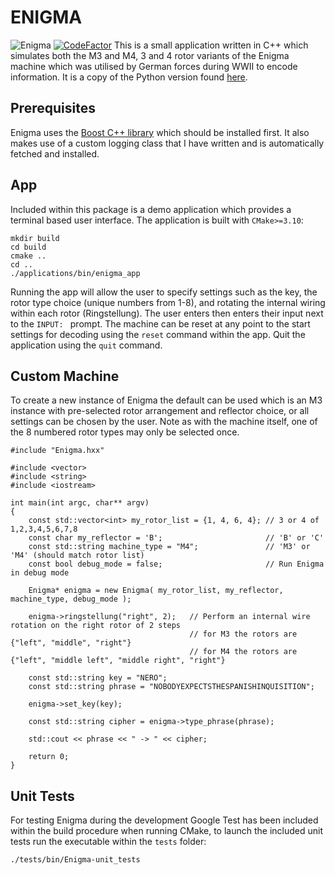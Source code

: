 # ENIGMA
![Enigma](https://github.com/artemis-beta/enigma-cpp/workflows/Enigma/badge.svg?event=push) [![CodeFactor](https://www.codefactor.io/repository/github/artemis-beta/enigma-cpp/badge)](https://www.codefactor.io/repository/github/artemis-beta/enigma-cpp) 
This is a small application written in C++ which simulates both the M3 and M4, 3 and 4 rotor variants of the Enigma machine which was utilised by German forces during WWII to encode information. It is a copy of the Python version found [here](https://github.com/artemis-beta/enigma).

## Prerequisites

Enigma uses the [Boost C++ library](https://www.boost.org/users/history/version_1_72_0.html) which should be installed first. It also makes use of a custom logging class that I have written and is automatically fetched and installed.

## App

Included within this package is a demo application which provides a terminal based user interface. The application is built with `CMake>=3.10`:

```
mkdir build
cd build
cmake ..
cd ..
./applications/bin/enigma_app
```

Running the app will allow the user to specify settings such as the key, the rotor type choice (unique numbers from 1-8), and rotating the internal wiring within each rotor (Ringstellung). The user enters then enters their input next to the `INPUT: ` prompt. The machine can be reset at any point to the start settings for decoding using the `reset` command within the app. Quit the application using the `quit` command.

## Custom Machine

To create a new instance of Enigma the default can be used which is an M3 instance with pre-selected rotor arrangement and reflector choice, or all settings can be chosen by the user. Note as with the machine itself, one of the 8 numbered rotor types may only be selected once.

```
#include "Enigma.hxx"

#include <vector>
#include <string>
#include <iostream>

int main(int argc, char** argv)
{
    const std::vector<int> my_rotor_list = {1, 4, 6, 4}; // 3 or 4 of 1,2,3,4,5,6,7,8
    const char my_reflector = 'B';                       // 'B' or 'C'
    const std::string machine_type = "M4";               // 'M3' or 'M4' (should match rotor list)
    const bool debug_mode = false;                       // Run Enigma in debug mode

    Enigma* enigma = new Enigma( my_rotor_list, my_reflector, machine_type, debug_mode );

    enigma->ringstellung("right", 2);   // Perform an internal wire rotation on the right rotor of 2 steps
                                        // for M3 the rotors are {"left", "middle", "right"}
                                        // for M4 the rotors are {"left", "middle left", "middle right", "right"}
    
    const std::string key = "NERO";
    const std::string phrase = "NOBODYEXPECTSTHESPANISHINQUISITION";

    enigma->set_key(key);
    
    const std::string cipher = enigma->type_phrase(phrase);

    std::cout << phrase << " -> " << cipher;

    return 0;
}
```

## Unit Tests

For testing Enigma during the development Google Test has been included within the build procedure when running CMake, to launch the included unit tests run the executable within the `tests` folder:

`./tests/bin/Enigma-unit_tests`
